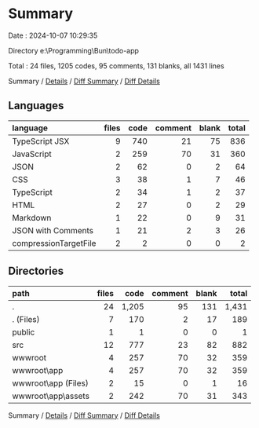 # Summary

Date : 2024-10-07 10:29:35

Directory e:\\Programming\\Bun\\todo-app

Total : 24 files,  1205 codes, 95 comments, 131 blanks, all 1431 lines

Summary / [Details](details.md) / [Diff Summary](diff.md) / [Diff Details](diff-details.md)

## Languages
| language | files | code | comment | blank | total |
| :--- | ---: | ---: | ---: | ---: | ---: |
| TypeScript JSX | 9 | 740 | 21 | 75 | 836 |
| JavaScript | 2 | 259 | 70 | 31 | 360 |
| JSON | 2 | 62 | 0 | 2 | 64 |
| CSS | 3 | 38 | 1 | 7 | 46 |
| TypeScript | 2 | 34 | 1 | 2 | 37 |
| HTML | 2 | 27 | 0 | 2 | 29 |
| Markdown | 1 | 22 | 0 | 9 | 31 |
| JSON with Comments | 1 | 21 | 2 | 3 | 26 |
| compressionTargetFile | 2 | 2 | 0 | 0 | 2 |

## Directories
| path | files | code | comment | blank | total |
| :--- | ---: | ---: | ---: | ---: | ---: |
| . | 24 | 1,205 | 95 | 131 | 1,431 |
| . (Files) | 7 | 170 | 2 | 17 | 189 |
| public | 1 | 1 | 0 | 0 | 1 |
| src | 12 | 777 | 23 | 82 | 882 |
| wwwroot | 4 | 257 | 70 | 32 | 359 |
| wwwroot\\app | 4 | 257 | 70 | 32 | 359 |
| wwwroot\\app (Files) | 2 | 15 | 0 | 1 | 16 |
| wwwroot\\app\\assets | 2 | 242 | 70 | 31 | 343 |

Summary / [Details](details.md) / [Diff Summary](diff.md) / [Diff Details](diff-details.md)